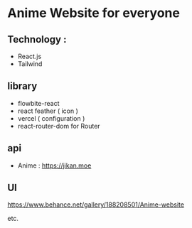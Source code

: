# Anime Website for everyone

## Technology :

- React.js
- Tailwind

## library

- flowbite-react
- react feather ( icon )
- vercel ( configuration )
- react-router-dom for Router

## api

- Anime : https://jikan.moe

## UI

https://www.behance.net/gallery/188208501/Anime-website

etc.
